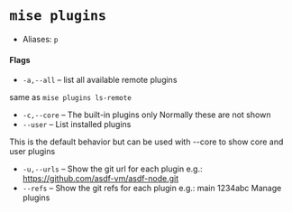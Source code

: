 # `mise plugins`
* Aliases: `p`

#### Flags

* `-a,--all` – list all available remote plugins

same as `mise plugins ls-remote`
* `-c,--core` – The built-in plugins only
Normally these are not shown
* `--user` – List installed plugins

This is the default behavior but can be used with --core
to show core and user plugins
* `-u,--urls` – Show the git url for each plugin
e.g.: https://github.com/asdf-vm/asdf-node.git
* `--refs` – Show the git refs for each plugin
e.g.: main 1234abc
Manage plugins
